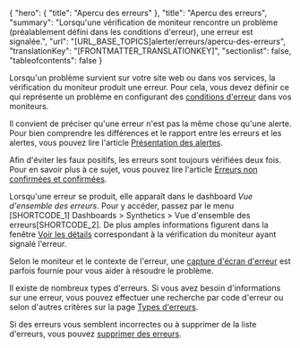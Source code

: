 {
  "hero": {
    "title": "Apercu des erreurs"
  },
  "title": "Apercu des erreurs",
  "summary": "Lorsqu'une vérification de moniteur rencontre un problème (préalablement défini dans les conditions d'erreur), une erreur est signalée.",
  "url": "[URL_BASE_TOPICS]alerter/erreurs/apercu-des-erreurs",
  "translationKey": "[FRONTMATTER_TRANSLATIONKEY]",
  "sectionlist": false,
  "tableofcontents": false
}

Lorsqu'un problème survient sur votre site web ou dans vos services, la vérification du moniteur produit une erreur. Pour cela, vous devez définir ce qui représente un problème en configurant des [conditions d'erreur]([LINK_URL_1]) dans vos moniteurs.

Il convient de préciser qu'une erreur n'est pas la même chose qu'une alerte. Pour bien comprendre les différences et le rapport entre les erreurs et les alertes, vous pouvez lire l'article [Présentation des alertes]([LINK_URL_2]).

Afin d'éviter les faux positifs, les erreurs sont toujours vérifiées deux fois. Pour en savoir plus à ce sujet, vous pouvez lire l'article [Erreurs non confirmées et confirmées]([LINK_URL_3]).

Lorsqu'une erreur se produit, elle apparaît dans le dashboard *Vue d'ensemble des erreurs*. Pour y accéder, passez par le menu [SHORTCODE_1] Dashboards > Synthetics > Vue d'ensemble des erreurs[SHORTCODE_2]. De plus amples informations figurent dans la fenêtre [Voir les détails]([LINK_URL_4]) correspondant à la vérification du moniteur ayant signalé l'erreur.

Selon le moniteur et le contexte de l'erreur, une [capture d'écran d'erreur]([LINK_URL_5]) est parfois fournie pour vous aider à résoudre le problème.

Il existe de nombreux types d'erreurs. Si vous avez besoin d'informations sur une erreur, vous pouvez effectuer une recherche par code d'erreur ou selon d'autres critères sur la page [Types d'erreurs]([LINK_URL_6]).

Si des erreurs vous semblent incorrectes ou à supprimer de la liste d'erreurs, vous pouvez [supprimer des erreurs]([LINK_URL_7]).

